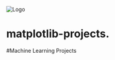 ![Logo](https://chrome22.s3.us-west-2.amazonaws.com/nokyy.png)

# matplotlib-projects.
#Machine Learning Projects
